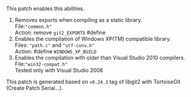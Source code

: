 This patch enables this abilities.

1. Removes exports when compiling as a static library.  
File:`"common.h"`  
Action: remove `git2_EXPORTS` #define
2. Enables the compilation of Windows XP(TM) compatible library.  
Files: `"path.c"` and `"utf-conv.h"`  
Action: #define `WINDOWS_XP_BUILD`
3. Enables the compilation with older than Visual Studio 2010 compilers.  
File:`"win32-compat.h"`  
Tested only with Visual Studio 2008

This patch is generated based on `v0.24.3` tag of libgit2 with TortoiseGit (Create Patch Serial...).
